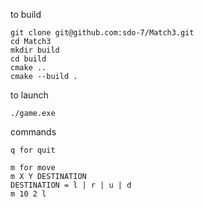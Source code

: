 to build
```
git clone git@github.com:sdo-7/Match3.git
cd Match3
mkdir build
cd build
cmake ..
cmake --build .
```

to launch
```
./game.exe
```
commands
```
q for quit

m for move
m X Y DESTINATION
DESTINATION = l | r | u | d
m 10 2 l
```
